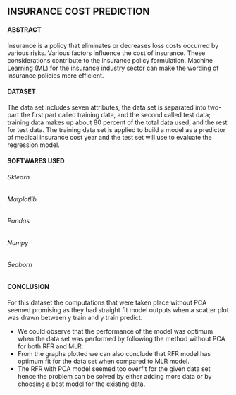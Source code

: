 ## INSURANCE COST PREDICTION

#### ABSTRACT 
Insurance is a policy that eliminates or decreases loss costs occurred by various
risks. Various factors influence the cost of insurance. These considerations
contribute to the insurance policy formulation. Machine Learning (ML) for the
insurance industry sector can make the wording of insurance policies more
efficient.

#### DATASET 
The data set includes seven attributes, the data set is separated into two-part the
first part called training data, and the second called test data; training data makes
up about 80 percent of the total data used, and the rest for test data. The training
data set is applied to build a model as a predictor of medical insurance cost year
and the test set will use to evaluate the regression model. 

#### SOFTWARES USED
  ###### Sklearn
  ###### Matplotlib
  ###### Pandas
  ###### Numpy
  ###### Seaborn

#### CONCLUSION

For this dataset the computations that were taken place without PCA seemed
promising as they had straight fit model outputs when a scatter plot was drawn
between y train and y train predict.
 -  We could observe that the performance of the model was optimum when the data set was performed by following the method without PCA for both RFR and MLR.
 - From the graphs plotted we can also conclude that RFR model has optimum fit for the data set when compared to MLR model.
 - The RFR with PCA model seemed too overfit for the given data set hence the problem can be solved by either adding more data or by choosing a best model for the existing data.
